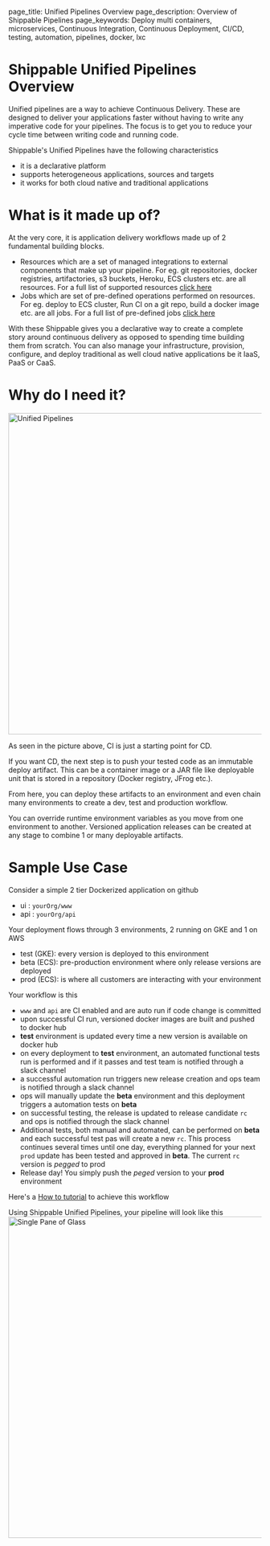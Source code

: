 page_title: Unified Pipelines Overview
page_description: Overview of Shippable Pipelines
page_keywords: Deploy multi containers, microservices, Continuous Integration, Continuous Deployment, CI/CD, testing, automation, pipelines, docker, lxc

# Shippable Unified Pipelines Overview
Unified pipelines are a way to achieve Continuous Delivery. These are designed 
to deliver your applications faster without having to write any imperative code 
for your pipelines. The focus is to get you to reduce your cycle time between 
writing code and running code.

Shippable's Unified Pipelines have the following characteristics

- it is a declarative platform 
- supports heterogeneous applications, sources and targets
- it works for both cloud native and traditional applications

# What is it made up of?
At the very core, it is application delivery workflows made up of 2 fundamental 
building blocks. 

- Resources which are a set of managed integrations to external components that 
make up your pipeline. For eg. git repositories, docker registries, artifactories, 
s3 buckets, Heroku, ECS clusters etc. are all resources. For a full list of 
supported resources [click here]()
- Jobs which are set of pre-defined operations performed on resources. For eg. 
deploy to ECS cluster, Run CI on a git repo, build a docker image etc. are all
jobs. For a full list of pre-defined jobs [click here]()

With these Shippable gives you a declarative way to create a complete story around 
continuous delivery as opposed to spending time building them from scratch. You 
can also manage your infrastructure, provision, configure, and deploy traditional 
as well cloud native applications be it IaaS, PaaS or CaaS. 

# Why do I need it?
<img src="../images/overview.png" alt="Unified Pipelines" style="width:640px;"/>

As seen in the picture above, CI is just a starting point for CD. 

If you want CD, the next step is to push your tested code as an immutable deploy 
artifact. This can be a container image or a JAR file like deployable unit that 
is stored in a repository (Docker registry, JFrog etc.).

From here, you can deploy these artifacts to an environment and even chain many
environments to create a dev, test and production workflow. 

You can override runtime environment variables as you move from one environment 
to another. Versioned application releases can be created at any stage to combine 
1 or many deployable artifacts.

# Sample Use Case

Consider a simple 2 tier Dockerized application on github

- ui  : `yourOrg/www` 
- api : `yourOrg/api`

Your deployment flows through 3 environments, 2 running on GKE and 1 on AWS

 - test (GKE): every version is deployed to this environment
 - beta (ECS): pre-production environment where only release versions are deployed
 - prod (ECS): is where all customers are interacting with your environment

Your workflow is this

- `www` and `api` are CI enabled and are auto run if code change is committed
- upon successful CI run, versioned docker images are built and pushed to docker hub 
- **test** environment is updated every time a new version is available on 
docker hub
- on every deployment to **test** environment, an automated functional tests 
run is performed and if it passes and test team is notified through a slack channel
- a successful automation run triggers new release creation and ops team is
notified through a slack channel
- ops will manually update the **beta** environment and this deployment triggers
a automation tests on **beta**
- on successful testing, the release is updated to release candidate `rc` and 
ops is notified through the slack channel
- Additional tests, both manual and automated, can be performed on **beta** and 
each successful test pas will create a new `rc`. This process continues several 
times until one day, everything planned for your next `prod` update has been 
tested and approved in **beta**. The current `rc` version is *pegged* to prod
- Release day! You simply push the *peged*  version to your **prod** environment

Here's a [How to tutorial]() to achieve this workflow

Using Shippable Unified Pipelines, your pipeline will look like this
<img src="../images/spog.png" alt="Single Pane of Glass" style="width:640px;"/>


